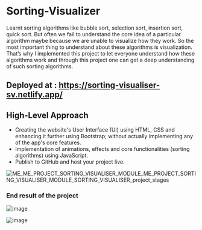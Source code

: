 # Sorting-Visualizer
Learnt sorting algorithms like bubble sort, selection sort, insertion sort, quick sort. But often we fail to understand the core idea of a particular algorithm maybe because we are unable to visualize how they work. So the most important thing to understand about these algorithms is visualization.
That’s why I implemented this project to let everyone understand how these algorithms work and through this project one can get a deep understanding of such sorting algorithms.

## Deployed at : https://sorting-visualiser-sv.netlify.app/

## High-Level Approach

  * Creating the website's User Interface (UI) using HTML, CSS and enhancing it further using Bootstrap; without actually implementing any of the app's core features.
  * Implementation of animations, effects and core functionalities (sorting algorithms) using JavaScript.
  * Publish to GitHub and host your project live.
  
  ![ME_ME_PROJECT_SORTING_VISUALISER_MODULE_ME_PROJECT_SORTING_VISUALISER_MODULE_SORTING_VISUALISER_project_stages](https://user-images.githubusercontent.com/46063095/140690161-5beec8e4-407f-48e3-9d3b-c8766614c0be.png)

### End result of the project

![image](https://user-images.githubusercontent.com/46063095/140690525-30320737-672c-4016-a894-0dc06f916932.png)

![image](https://user-images.githubusercontent.com/46063095/140690706-c4d2d766-a9a7-47d0-813b-282fee65631e.png)

  
